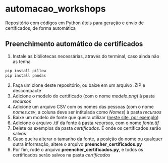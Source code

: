 # automacao_workshops
Repositório com códigos em Python úteis para geração e envio de certificados, de forma automática  

## Preenchimento automático de certificados
1. Instale as bibliotecas necessárias, através do terminal, caso ainda não as tenha
```bash
pip install pillow
pip install pandas 
```
2. Faça um clone deste repositório, ou baixe em um arquivo .ZIP e descompacte
3. Adicione o modelo do certificado (com o nome *modelo.png*) à pasta *recursos*
4. Adicione um arquivo CSV com os nomes das pessoas (com o nome *nomes.csv*, a coluna deve ser intitulada como *Nomes*) à pasta *recursos*
5. Baixe um modelo de fonte que queira utilizar ([neste site, por exemplo](https://www.dafont.com/))
6. Adicione o arquivo .ttf da fonte à pasta *recursos*, com o nome *fonte.ttf*
7. Delete os exemplos da pasta *certificados*. É onde os certificados serão salvos
8. Caso queira alterar o tamanho da fonte, a posição do nome ou qualquer outra informação, altere o arquivo **preencher_certificados.py**
9.  Por fim, rode o arquivo **preencher_certificados.py**, e todos os certificados serão salvos na pasta *certificados*
